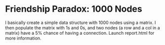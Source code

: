 # Friendship Paradox: 1000 Nodes

I basically create a simple data structure with 1000 nodes using a matrix. I then populate the matrix with 1s and 0s, and two nodes (a row and a col in a matrix)
have a 5% chance of having a connection. Launch report.html for more information.

